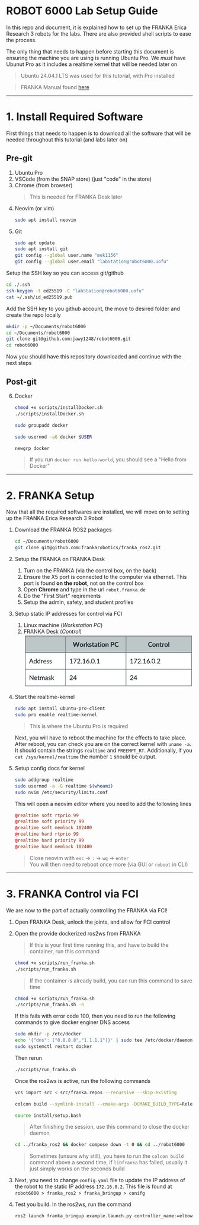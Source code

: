 # ROBOT 6000 Lab Setup Guide

In this repo and document, it is explained how to set up the FRANKA Erica Research 3 robots for the labs. There are also provided shell scripts to ease the process.

The only thing that needs to happen before starting this document is ensuring the machine you are using is running Ubuntu Pro. We _must_ have Ubunut Pro as it includes a realtime kernel that will be needed later on

> Ubuntu 24.04.1 LTS was used for this tutorial, with Pro installed

> FRANKA Manual found [here](https://www.franka.de/hubfs/Product%20Manual%20Franka%20Research%203_R02210_1.5_EN-1.pdf?hsLang=en)

---

# 1. Install Required Software

First things that needs to happen is to download all the software that will be needed throughout this tutorial (and labs later on)

## Pre-git

1. Ubuntu Pro
2. VSCode (from the SNAP store) (just "code" in the store)
3. Chrome (from browser)
   > This is needed for FRANKA Desk later
4. Neovim (or vim)
   ```bash
   sudo apt install neovim
   ```
5. Git
   ```bash
   sudo apt update
   sudo apt install git
   git config --global user.name "mek1156"
   git config --global user.email "labStation@robot6000.uofu"
   ```

Setup the SSH key so you can access git/github

```bash
cd ./.ssh
ssh-keygen -t ed25519 -C "labStation@robot6000.uofu"
cat ~/.ssh/id_ed25519.pub
```

Add the SSH key to you github account, the move to desired folder and create the repo locally

```bash
mkdir -p ~/Documents/robot6000
cd ~/Documents/robot6000
git clone git@github.com:jawy1248/robot6000.git
cd robot6000
```

Now you should have this repository downloaded and continue with the next steps

## Post-git

6. Docker

   ```bash
   chmod +x scripts/installDocker.sh
   ./scripts/installDocker.sh
   ```

   ```bash
   sudo groupadd docker
   ```

   ```bash
   sudo usermod -aG docker $USER
   ```

   ```bash
   newgrp docker
   ```

   > If you run `docker run hello-world`, you should see a "Hello from Docker"

---

# 2. FRANKA Setup

Now that all the required softwares are installed, we will move on to setting up the FRANKA Erica Research 3 Robot

1. Download the FRANKA ROS2 packages
   ```bash
   cd ~/Documents/robot6000
   git clone git@github.com:frankarobotics/franka_ros2.git
   ```
2. Setup the FRANKA on FRANKA Desk
   1. Turn on the FRANKA (via the control box, on the back)
   2. Ensure the X5 port is connected to the computer via ethernet. This port is found **on the robot**, not on the control box
   3. Open **Chrome** and type in the url `robot.franka.de`
   4. Do the "First Start" reqirements
   5. Setup the admin, safety, and student profiles
3. Setup static IP addresses for control via FCI
   1. Linux machine (_Workstation PC_)
   2. FRANKA Desk (_Control_)
      ![staticIP](figs/staticIPs.png)
4. Start the realtime-kernel

   ```bash
   sudo apt install ubuntu-pro-client
   sudo pro enable realtime-kernel
   ```

   > This is where the Ubuntu Pro is required

   Next, you will have to reboot the machine for the effects to take place. After reboot, you can check you are on the correct kernel with `uname -a`. It should contain the strings `realtime` and `PREEMPT_RT`. Additionally, if you `cat /sys/kernel/realtime` the number `1` should be output.

5. Setup config docs for kernel
   ```bash
   sudo addgroup realtime
   sudo usermod -a -G realtime $(whoami)
   sudo nvim /etc/security/limits.conf
   ```
   This will open a neovim editor where you need to add the following lines
   ```conf
   @realtime soft rtprio 99
   @realtime soft priority 99
   @realtime soft memlock 102400
   @realtime hard rtprio 99
   @realtime hard priority 99
   @realtime hard memlock 102400
   ```
   > Close neovim with `esc` -> `:` -> `wq` -> `enter`  
   > You will then need to reboot once more (via GUI or `reboot` in CLI)

---

# 3. FRANKA Control via FCI

We are now to the part of actually controlling the FRANKA via FCI!

1. Open FRANKA Desk, unlock the joints, and allow for FCI control
2. Open the provide dockerized ros2ws from FRANKA

   > If this is your first time running this, and have to build the container, run this command

   ```bash
   chmod +x scripts/run_franka.sh
   ./scripts/run_franka.sh
   ```

   > If the container is already build, you can run this command to save time

   ```bash
   chmod +x scripts/run_franka.sh
   ./scripts/run_franka.sh -n
   ```

   If this fails with error code 100, then you need to run the following commands to give docker enginer DNS access

   ```bash
   sudo mkdir -p /etc/docker
   echo '{"dns": ["8.8.8.8","1.1.1.1"]}' | sudo tee /etc/docker/daemon.json
   sudo systemctl restart docker
   ```

   Then rerun

   ```bash
   ./scripts/run_franka.sh
   ```

   Once the ros2ws is active, run the following commands

   ```bash
   vcs import src < src/franka.repos --recursive --skip-existing
   ```

   ```bash
   colcon build --symlink-install --cmake-args -DCMAKE_BUILD_TYPE=Release
   ```

   ```bash
   source install/setup.bash
   ```

   > After finishing the session, use this command to close the docker daemon
   ```bash
   cd ../franka_ros2 && docker compose down -t 0 && cd ../robot6000
   ```

   > Sometimes (unsure why still), you have to run the `colcon build` command above a second time, if `libfranka` has failed, usually it just simply works on the seconds build

3. Next, you need to change `config.yaml` file to update the IP address of the robot to the static IP address `172.16.0.2`. This file is found at `robot6000 > franka_ros2 > franka_bringup > conifg`

4. Test you build. In the ros2ws, run the command
   ```bash
   ros2 launch franka_bringup example.launch.py controller_name:=elbow_example_controller
   ```